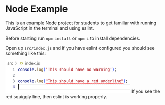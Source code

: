 # Node Example

This is an example Node project for students to get familiar with running JavaScript in the terminal and using eslint.

Before starting run `npm install` or `npm i` to install dependencies.

Open up `src/index.js` and if you have eslint configured you should see something like this:

![Eslint Example](images/eslint-example.png)
If you see the red squiggly line, then eslint is working properly.
